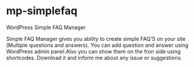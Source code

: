 mp-simplefaq
============

WordPress Simple FAQ Manager

Simple FAQ Manager gives you ability to create simple FAQ'S on your site (Multiple questions and answers).
You can add question and answer using WordPress admin panel.Also you can show them on the fron side using shortcodes.
Download it and inform me about any issue or suggestions. 

